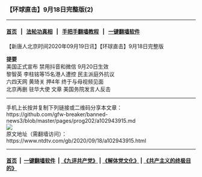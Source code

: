 ### 【环球直击】9月18日完整版(2)
------------------------

#### [首页](https://github.com/gfw-breaker/banned-news3/blob/master/README.md) &nbsp;&nbsp;|&nbsp;&nbsp; [法轮功真相](https://github.com/begood0513/basic/blob/master/README.md)  &nbsp;&nbsp;|&nbsp;&nbsp; [手把手翻墙教程](https://github.com/gfw-breaker/guides/wiki)  &nbsp;&nbsp;|&nbsp;&nbsp; [一键翻墙软件](https://github.com/gfw-breaker/nogfw/blob/master/README.md)  



<div><div class="post_content" itemprop="articleBody">
 <p>
  【新唐人北京时间2020年09月19日讯】【环球直击】9月18日完整版
 </p>
 <p>
  <strong>
   提要
   <br/>
  </strong>
  美国正式宣布
  <ok href="https://www.ntdtv.com/gb/禁用抖音和微信.htm">
   禁用抖音和微信
  </ok>
  9月20日生效
  <br/>
  <ok href="https://www.ntdtv.com/gb/黎智英.htm">
   黎智英
  </ok>
  李柱铭等15名港人遭控 民主派庭外抗议
  <br/>
  <ok href="https://www.ntdtv.com/gb/六四天网.htm">
   六四天网
  </ok>
  <ok href="https://www.ntdtv.com/gb/黄琦关.htm">
   黄琦关
  </ok>
  押4年 终于与母视频见面
  <br/>
  北京再删
  <ok href="https://www.ntdtv.com/gb/驻华大使.htm">
   驻华大使
  </ok>
  文章 美国务院发言人反击
 </p>
 <div class="single_ad">
 </div>
</div>
</div>
<hr/>
手机上长按并复制下列链接或二维码分享本文章：<br/>
https://github.com/gfw-breaker/banned-news3/blob/master/pages/prog202/a102943915.md <br/>
<a href='https://github.com/gfw-breaker/banned-news3/blob/master/pages/prog202/a102943915.md'><img src='https://github.com/gfw-breaker/banned-news3/blob/master/pages/prog202/a102943915.md.png'/></a> <br/>
原文地址（需翻墙访问）：https://www.ntdtv.com/gb/2020/09/18/a102943915.html


------------------------
#### [首页](https://github.com/gfw-breaker/banned-news3/blob/master/README.md) &nbsp;|&nbsp; [一键翻墙软件](https://github.com/gfw-breaker/nogfw/blob/master/README.md) &nbsp;| [《九评共产党》](https://github.com/gfw-breaker/9ping.md/blob/master/README.md#九评之一评共产党是什么) | [《解体党文化》](https://github.com/gfw-breaker/jtdwh.md/blob/master/README.md) | [《共产主义的终极目的》](https://github.com/gfw-breaker/gczydzjmd.md/blob/master/README.md)


<img src='http://gfw-breaker.win/banned-news3/pages/prog202/a102943915.md' width='0px' height='0px'/>
